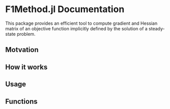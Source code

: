 # F1Method.jl Documentation

This package provides an efficient tool to compute gradient and Hessian matrix of an objective function implicitly defined by the solution of a steady-state problem.

## Motvation

## How it works

## Usage

## Functions